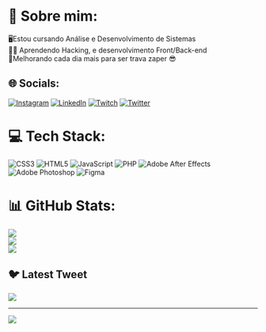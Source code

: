 # 💫 Sobre mim:
🖥️Estou cursando Análise e Desenvolvimento de Sistemas<br>🐱‍💻 Aprendendo Hacking, e desenvolvimento Front/Back-end<br>💯Melhorando cada dia mais para ser trava zaper 😎


## 🌐 Socials:
[![Instagram](https://img.shields.io/badge/Instagram-%23E4405F.svg?logo=Instagram&logoColor=white)](https://instagram.com/alexsandro.fischer) [![LinkedIn](https://img.shields.io/badge/LinkedIn-%230077B5.svg?logo=linkedin&logoColor=white)](https://linkedin.com/in/alexsandro-fischer-18bb19242) [![Twitch](https://img.shields.io/badge/Twitch-%239146FF.svg?logo=Twitch&logoColor=white)](https://twitch.tv/alexakie) [![Twitter](https://img.shields.io/badge/Twitter-%231DA1F2.svg?logo=Twitter&logoColor=white)](https://twitter.com/AlexsandroFisc) 

# 💻 Tech Stack:
![CSS3](https://img.shields.io/badge/css3-%231572B6.svg?style=for-the-badge&logo=css3&logoColor=white) ![HTML5](https://img.shields.io/badge/html5-%23E34F26.svg?style=for-the-badge&logo=html5&logoColor=white) ![JavaScript](https://img.shields.io/badge/javascript-%23323330.svg?style=for-the-badge&logo=javascript&logoColor=%23F7DF1E) ![PHP](https://img.shields.io/badge/php-%23777BB4.svg?style=for-the-badge&logo=php&logoColor=white) ![Adobe After Effects](https://img.shields.io/badge/Adobe%20After%20Effects-9999FF.svg?style=for-the-badge&logo=Adobe%20After%20Effects&logoColor=white) ![Adobe Photoshop](https://img.shields.io/badge/adobephotoshop-%2331A8FF.svg?style=for-the-badge&logo=adobephotoshop&logoColor=white) 	![Figma](https://img.shields.io/badge/figma-%23F24E1E.svg?style=for-the-badge&logo=figma&logoColor=white)
# 📊 GitHub Stats:
![](https://github-readme-stats.vercel.app/api?username=alexaakie&theme=dark&hide_border=false&include_all_commits=false&count_private=false)<br/>
![](https://github-readme-streak-stats.herokuapp.com/?user=alexaakie&theme=dark&hide_border=false)<br/>
![](https://github-readme-stats.vercel.app/api/top-langs/?username=alexaakie&theme=dark&hide_border=false&include_all_commits=false&count_private=false&layout=compact)

## 🐦 Latest Tweet
[![](https://gtce.itsvg.in/api?username=AlexsandroFisc)](https://github.com/VishwaGauravIn/github-twitter-card-embed)

---
[![](https://visitcount.itsvg.in/api?id=alexaakie&icon=0&color=0)](https://visitcount.itsvg.in)

<!-- Proudly created with GPRM ( https://gprm.itsvg.in ) -->
